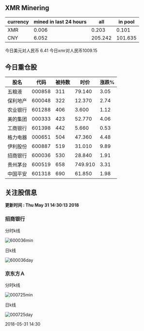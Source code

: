 ## XMR Minering

|currency|mined in last 24 hours|all|in pool|
|---|---|---|---|
|XMR|0.006|0.203|0.101|
|CNY|6.052|205.242|101.635|

今日美元对人民币 6.41	今日xmr对人民币1009.15


## 今日重仓股 

|股名|代码|被持数|时价|涨跌%|
|---|---|---|---|---|
|五粮液|000858|311|79.140|3.05|
|保利地产|600048|322|12.370|2.74|
|农业银行|601288|406|3.600|1.12|
|美的集团|000333|423|52.770|4.06|
|工商银行|601398|442|5.660|0.53|
|格力电器|000651|504|47.360|4.48|
|伊利股份|600887|519|31.010|9.89|
|招商银行|600036|530|28.840|1.91|
|贵州茅台|600519|658|749.910|3.31|
|中国平安|601318|690|61.850|1.98|

## 关注股信息
**更新时间 : Thu May 31 14:30:13 2018**
### 招商银行 
分时k线

![600036min](http://image.sinajs.cn/newchart/min/n/sh600036.gif)

日k线

![600036day](http://image.sinajs.cn/newchart/daily/n/sh600036.gif)

### 京东方Ａ 
分时k线

![000725min](http://image.sinajs.cn/newchart/min/n/sz000725.gif)

日k线

![000725day](http://image.sinajs.cn/newchart/daily/n/sz000725.gif)

2018-05-31 14:30